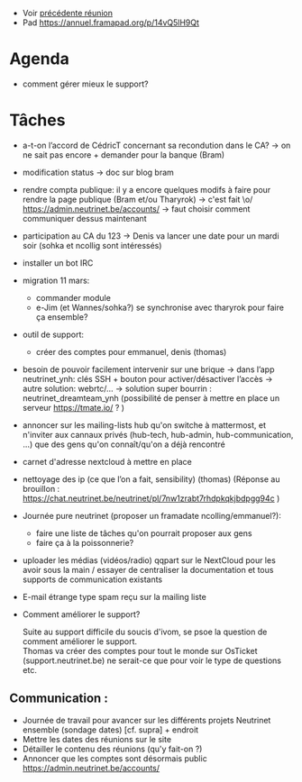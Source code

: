 <!-- TITLE: 02/16 (Membres) -->
<!-- SUBTITLE: Réunion des membres -->

- Voir [précédente réunion](/pvs/2017/01-19)
- Pad https://annuel.framapad.org/p/14vQ5lH9Qt

# Agenda

- comment gérer mieux le support?

# Tâches

- a-t-on l’accord de CédricT concernant sa recondution dans le CA? -> on ne sait pas encore  + demander pour la banque (Bram)
- modification status -> doc sur blog bram
- rendre compta publique: il y a encore quelques modifs à faire pour rendre la page publique (Bram et/ou Tharyrok) -> c'est fait \o/ https://admin.neutrinet.be/accounts/ -> faut choisir comment communiquer dessus maintenant
- participation au CA du 123 -> Denis va lancer une date pour un mardi soir (sohka et ncollig sont intéressés)
- installer un bot IRC
- migration 11 mars:
    - commander module
    - e-Jim (et Wannes/sohka?) se synchronise avec tharyrok pour faire ça ensemble?
- outil de support:
    - créer des comptes pour emmanuel, denis (thomas)
- besoin de pouvoir facilement intervenir sur une brique -> dans l’app neutrinet_ynh: clés SSH + bouton pour activer/désactiver l’accès -> autre solution: webrtc/… -> solution super bourrin : neutrinet_dreamteam_ynh (possibilité de penser à mettre en place un serveur https://tmate.io/ ? )
- annoncer sur les mailing-lists hub qu'on switche à mattermost, et n'inviter aux cannaux privés (hub-tech, hub-admin, hub-communication, ...) que des gens qu'on connaît/qu'on a déjà rencontré
- carnet d'adresse nextcloud à mettre en place
- nettoyage des ip (ce que l’on a fait, sensibility) (thomas) (Réponse au brouillon : https://chat.neutrinet.be/neutrinet/pl/7nw1zrabt7rhdpkqkjbdpgg94c )
- Journée pure neutrinet (proposer un framadate ncolling/emmanuel?):
    - faire une liste de tâches qu'on pourrait proposer aux gens
    - faire ça à la poissonnerie?
- uploader les médias (vidéos/radio) qqpart sur le NextCloud pour les avoir sous la main /  essayer de centraliser la documentation et tous supports de communication existants


- E-mail étrange type spam reçu sur la mailing liste


- Comment améliorer le support?

    Suite au support difficile du soucis d'ivom, se psoe la question de comment améliorer le support.  
    Thomas va créer des comptes pour tout le monde sur OsTicket (support.neutrinet.be) ne serait-ce que pour voir le type de questions etc.


## Communication :

- Journée de travail pour avancer sur les différents projets Neutrinet ensemble (sondage dates) [cf. supra] + endroit
- Mettre les dates des réunions sur le site
- Détailler le contenu des réunions (qu'y fait-on ?)
- Annoncer que les comptes sont désormais public https://admin.neutrinet.be/accounts/